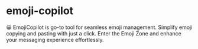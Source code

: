 # emoji-copilot
😀 EmojiCopilot is go-to tool for seamless emoji management. Simplify emoji copying and pasting with just a click. Enter the Emoji Zone and enhance your messaging experience effortlessly.
